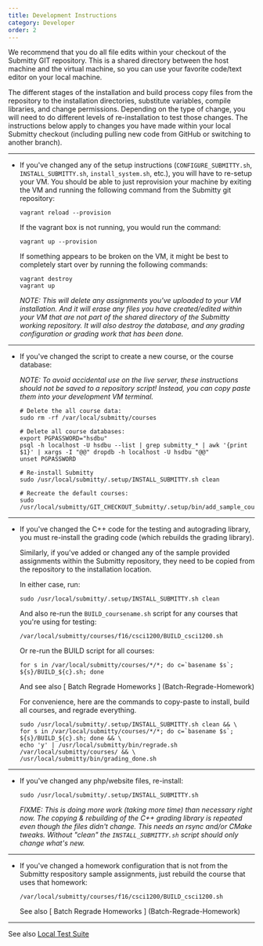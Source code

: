 ```yaml
---
title: Development Instructions
category: Developer
order: 2
---
```


We recommend that you do all file edits within your checkout of the
Submitty GIT repository.  This is a shared directory between the host
machine and the virtual machine, so you can use your favorite
code/text editor on your local machine.

The different stages of the installation and build process copy files
from the repository to the installation directories, substitute
variables, compile libraries, and change permissions.  Depending on
the type of change, you will need to do different levels of
re-installation to test those changes.  The instructions below apply
to changes you have made within your local Submitty checkout
(including pulling new code from GitHub or switching to another
branch).

---

*  If you've changed any of the setup instructions
   (`CONFIGURE_SUBMITTY.sh`, `INSTALL_SUBMITTY.sh`, `install_system.sh`,
   etc.), you will have to re-setup your VM. You should be able to
   just reprovision your machine by exiting the VM and running the
   following command from the Submitty git repository:

   ```
   vagrant reload --provision
   ```

   If the vagrant box is not running, you would run the command:
   
   ```
   vagrant up --provision
   ```

   If something appears to be broken on the VM, it might be best to completely
   start over by running the following commands:
  
   ```
   vagrant destroy
   vagrant up
   ```
   
   _NOTE: This will delete any assignments you've uploaded to your VM
   installation.  And it will erase any files you have created/edited
   within your VM that are not part of the shared directory of the
   Submitty working repository.  It will also destroy the database,
   and any grading configuration or grading work that has been done._
 
---

*  If you've changed the script to create a new course, or the course
   database:

   _NOTE: To avoid accidental use on the live server, these
   instructions should not be saved to a repository script!  Instead, you can
   copy paste them into your development VM terminal._

   ```
   # Delete the all course data:
   sudo rm -rf /var/local/submitty/courses

   # Delete all course databases:
   export PGPASSWORD="hsdbu" 
   psql -h localhost -U hsdbu --list | grep submitty_* | awk '{print $1}' | xargs -I "@@" dropdb -h localhost -U hsdbu "@@"
   unset PGPASSWORD
   
   # Re-install Submitty
   sudo /usr/local/submitty/.setup/INSTALL_SUBMITTY.sh clean
    
   # Recreate the default courses:
   sudo /usr/local/submitty/GIT_CHECKOUT_Submitty/.setup/bin/add_sample_courses.py
   ```

---

* If you've changed the C++ code for the testing and autograding
  library, you must re-install the grading code (which rebuilds the
  grading library).  

  Similarly, if you've added or changed any of the sample provided
  assignments within the Submitty repository, they need to be copied
  from the repository to the installation location.

  In either case, run:

  ```
  sudo /usr/local/submitty/.setup/INSTALL_SUBMITTY.sh clean
  ```

  And also re-run the `BUILD_coursename.sh` script for any courses that
  you're using for testing:

  ```
  /var/local/submitty/courses/f16/csci1200/BUILD_csci1200.sh
  ```

  Or re-run the BUILD script for all courses:

  ```
  for s in /var/local/submitty/courses/*/*; do c=`basename $s`; ${s}/BUILD_${c}.sh; done
  ```

  And see also [ Batch Regrade Homeworks ]
  (Batch-Regrade-Homework)

  For convenience, here are the commands to copy-paste to install, 
  build all courses, and regrade everything.

  ```
  sudo /usr/local/submitty/.setup/INSTALL_SUBMITTY.sh clean && \
  for s in /var/local/submitty/courses/*/*; do c=`basename $s`; ${s}/BUILD_${c}.sh; done && \
  echo 'y' | /usr/local/submitty/bin/regrade.sh /var/local/submitty/courses/ && \
  /usr/local/submitty/bin/grading_done.sh 
  ```


---

* If you've changed any php/website files, re-install:

   ```
   sudo /usr/local/submitty/.setup/INSTALL_SUBMITTY.sh
   ```
   
   _FIXME: This is doing more work (taking more time) than necessary
   right now.  The copying & rebuilding of the C++ grading library is
   repeated even though the files didn't change.  This needs an rsync
   and/or CMake tweaks.  Without "clean" the `INSTALL_SUBMITTY.sh` script
   should only change what's new._

---

* If you've changed a homework configuration that is not from the
  Submitty respository sample assignments, just rebuild the course
  that uses that homework:

   ```
   /var/local/submitty/courses/f16/csci1200/BUILD_csci1200.sh
   ```
   
  See also [ Batch Regrade Homeworks ]
  (Batch-Regrade-Homework)

---

See also [ Local Test Suite ](Local-Test-Suite)


